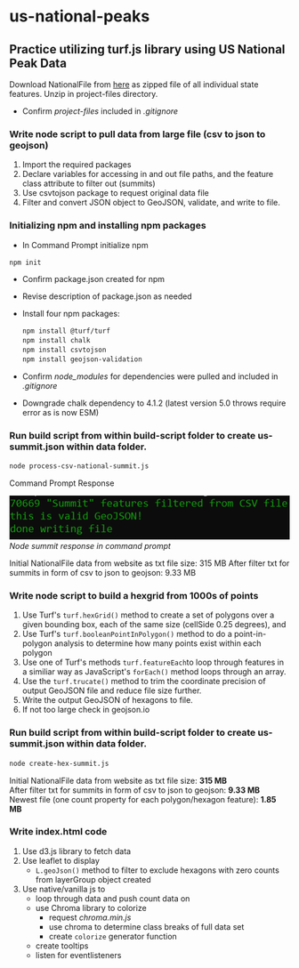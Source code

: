 # us-national-peaks
## Practice utilizing turf.js library using US National Peak Data
Download NationalFile from [here](website) as zipped file of all individual state features.
Unzip in project-files directory. 
- Confirm *project-files* included in *.gitignore*

### Write node script to pull data from large file (csv to json to geojson)
1. Import the required packages
2.  Declare variables for accessing in and out file paths, and the feature class attribute to filter out (summits)
3. Use csvtojson package to request original data file
4. Filter and convert JSON object to GeoJSON, validate, and write to file.

### Initializing npm and installing npm packages
- In Command Prompt initialize npm   
```bash 
npm init
```  
- Confirm package.json created for npm 

- Revise description of package.json as needed

- Install four npm packages:
    ```bash
    npm install @turf/turf
    npm install chalk
    npm install csvtojson
    npm install geojson-validation
    ```
- Confirm *node_modules* for dependencies were pulled and included in *.gitignore*

- Downgrade chalk dependency to 4.1.2 (latest version 5.0 throws require error as is now ESM)

### Run build script from within build-script folder to create us-summit.json within data folder.     
```bash
node process-csv-national-summit.js
```  
Command Prompt Response  

![node-summit-response-in-command-prompot](graphics/node-summit-response-command-prompt.png)*Node summit response in command prompt*  

Initial NationalFile data from website as txt file size: 315 MB
After filter txt for summits in form of csv to json to geojson: 9.33 MB

### Write node script to build a hexgrid from 1000s of points
1. Use Turf's `turf.hexGrid()` method to create a set of polygons over a given bounding box, each of the same size (cellSide 0.25 degrees), and
2. Use Turf's `turf.booleanPointInPolygon()` method to do a point-in-polygon analysis to determine how many points exist within each polygon
3. Use one of Turf's methods `turf.featureEach`to loop through features in a similiar way as JavaScript's `forEach()` method loops through an array.
4. Use the `turf.trucate()` method to trim the coordinate precision of output GeoJSON file and reduce file size further.
5. Write the output GeoJSON of hexagons to file.
6. If not too large check in geojson.io

### Run build script from within build-script folder to create us-summit.json within data folder.     
```bash
node create-hex-summit.js
```  

Initial NationalFile data from website as txt file size: **315 MB**   
After filter txt for summits in form of csv to json to geojson: **9.33 MB**  
Newest file (one count property for each polygon/hexagon feature): **1.85 MB**

### Write index.html code
1. Use d3.js library to fetch data
2. Use leaflet to display
    - `L.geoJson()` method to filter to exclude hexagons with zero counts from layerGroup object created
3. Use native/vanilla js to 
    - loop through data and push count data on
    - use Chroma library to colorize
        - request *chroma.min.js*
        - use chroma to determine class breaks of full data set
        - create `colorize` generator function 
    - create tooltips
    - listen for eventlisteners
